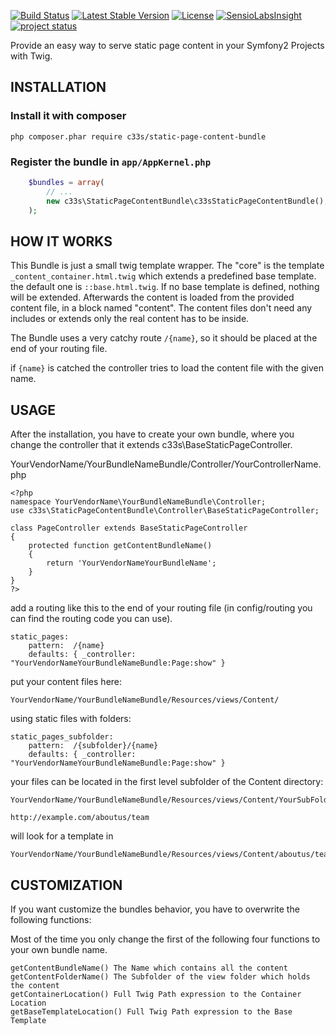 [![Build Status]](https://travis-ci.org/c33s/StaticPageContentBundle)
[![Latest Stable Version](https://poser.pugx.org/c33s/static-page-content-bundle/v/stable.png)](https://packagist.org/packages/c33s/static-page-content-bundle) [![License](https://poser.pugx.org/c33s/static-page-content-bundle/license.png)](https://packagist.org/packages/c33s/static-page-content-bundle) [![SensioLabsInsight](https://insight.sensiolabs.com/projects/7187788e-a842-4ee6-a2e0-58f4c2809f14/mini.png)](https://insight.sensiolabs.com/projects/7187788e-a842-4ee6-a2e0-58f4c2809f14)
[![project status](http://stillmaintained.com/c33s/StaticPageContentBundle.png)](http://stillmaintained.com/c33s/StaticPageContentBundle)


Provide an easy way to serve static page content in your Symfony2 Projects with
Twig.

## INSTALLATION

### Install it with composer
`php composer.phar require c33s/static-page-content-bundle`


### Register the bundle in ``app/AppKernel.php``

```php
    $bundles = array(
        // ...
        new c33s\StaticPageContentBundle\c33sStaticPageContentBundle(),
    );
```

## HOW IT WORKS

This Bundle is just a small twig template wrapper. The "core" is the template
``_content_container.html.twig`` which extends a predefined base template. the 
default one is ``::base.html.twig``. If no base template is defined, nothing will
be extended.
Afterwards the content is loaded from the provided content file, in a block 
named "content". The content files don't need any includes or extends only the 
real content has to be inside.

The Bundle uses a very catchy route ``/{name}``, so it should be placed at the end of your
routing file.

if ``{name}`` is catched the controller tries to load the content file with the
given name.

## USAGE
After the installation, you have to create your own bundle, where you change the
controller that it extends c33s\BaseStaticPageController.

YourVendorName/YourBundleNameBundle/Controller/YourControllerName.php
```
<?php
namespace YourVendorName\YourBundleNameBundle\Controller;
use c33s\StaticPageContentBundle\Controller\BaseStaticPageController;

class PageController extends BaseStaticPageController
{
    protected function getContentBundleName()
    {
        return 'YourVendorNameYourBundleName';
    }
}
?>
```

add a routing like this to the end of your routing file (in config/routing you can
find the routing code you can use).
```
static_pages:
    pattern:  /{name}
    defaults: { _controller: "YourVendorNameYourBundleNameBundle:Page:show" }
```

put your content files here:
```
YourVendorName/YourBundleNameBundle/Resources/views/Content/
```

using static files with folders:
```
static_pages_subfolder:
    pattern:  /{subfolder}/{name}
    defaults: { _controller: "YourVendorNameYourBundleNameBundle:Page:show" }
```

your files can be located in the first level subfolder of the Content directory:
```
YourVendorName/YourBundleNameBundle/Resources/views/Content/YourSubFolder
```

```
http://example.com/aboutus/team
``` 
will look for a template in 

```
YourVendorName/YourBundleNameBundle/Resources/views/Content/aboutus/team.html.twig
```


## CUSTOMIZATION
If you want customize the bundles behavior, you have to overwrite the following 
functions:

Most of the time you only change the first of the following four functions to your 
own bundle name.

```
getContentBundleName() The Name which contains all the content
getContentFolderName() The Subfolder of the view folder which holds the content
getContainerLocation() Full Twig Path expression to the Container Location
getBaseTemplateLocation() Full Twig Path expression to the Base Template
```
[Build Status]:            https://img.shields.io/travis/c33s/StaticPageContentBundle.svg
